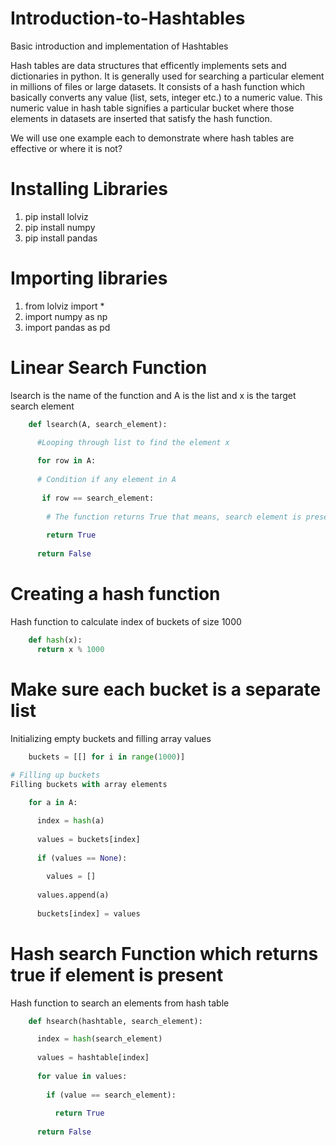 # Introduction-to-Hashtables
Basic introduction and implementation of Hashtables

Hash tables are data structures that efficently implements sets and dictionaries in python. It is generally used for searching a particular element in millions of files or large datasets. It consists of a hash function which basically converts any value (list, sets, integer etc.) to a numeric value. This numeric value in hash table signifies a particular bucket where those elements in datasets are inserted that satisfy the hash function.

We will use one example each to demonstrate where hash tables are effective or where it is not?

# Installing Libraries
1. pip install lolviz
2. pip install numpy
3. pip install pandas

# Importing libraries

1. from lolviz import *
2. import numpy as np
3. import pandas as pd

# Linear Search Function


lsearch is the name of the function and A is the list and x is the target search element
```python
    def lsearch(A, search_element):

      #Looping through list to find the element x
	
      for row in A:
	
      # Condition if any element in A 
		
       if row == search_element:
		
        # The function returns True that means, search element is present in the list_A
			
        return True 
			
      return False
 ```
  
 # Creating a hash function 
 Hash function to calculate index of buckets of size 1000
```python
    def hash(x):
      return x % 1000
```
# Make sure each bucket is a separate list
Initializing empty buckets and filling array values
```python
    buckets = [[] for i in range(1000)] 
    
# Filling up buckets
Filling buckets with array elements

    for a in A:

      index = hash(a)
		
      values = buckets[index]
		
      if (values == None):
		
        values = []
			
      values.append(a)
		
      buckets[index] = values
```
# Hash search Function which returns true if element is present
Hash function to search an elements from hash table
```python
    def hsearch(hashtable, search_element):

      index = hash(search_element)
		
      values = hashtable[index]
		
      for value in values:
		
        if (value == search_element):
			
          return True
				
      return False
```
